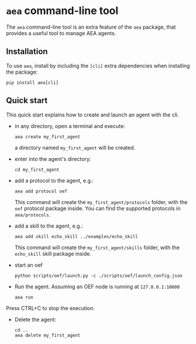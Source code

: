 # `aea` command-line tool

The `aea` command-line tool is an extra feature of the `aea` package, that provides a useful tool to manage AEA agents.

## Installation

To use `aea`, install by including the `[cli]` extra dependencies when installing the package:
```
pip install aea[cli]
```

## Quick start

This quick start explains how to create and launch an agent with the cli.

- in any directory, open a terminal and execute: 
    
      aea create my_first_agent
 
  a directory named `my_first_agent` will be created.

- enter into the agent's directory:

      cd my_first_agent

- add a protocol to the agent, e.g.:

      aea add protocol oef

  This command will create the `my_first_agent/protocols` folder, with the `oef` protocol package inside.
  You can find the supported protocols in `aea/protocols`.

- add a skill to the agent, e.g.:

      aea add skill echo_skill ../examples/echo_skill 

  This command will create the `my_first_agent/skills` folder, with the `echo_skill` skill package inside.

- start an oef

      python scripts/oef/launch.py -c ./scripts/oef/launch_config.json

- Run the agent. Assuming an OEF node is running at `127.0.0.1:10000`

      aea run

Press CTRL+C to stop the execution.

- Delete the agent:

      cd ..
      aea delete my_first_agent
